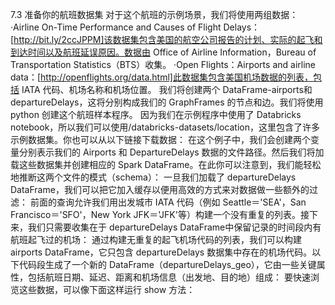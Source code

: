 
7.3 准备你的航班数据集
对于这个航班的示例场景，我们将使用两组数据：
·Airline On-Time Performance and Causes of Flight Delays：[http://bit.ly/2ccJPPM]该数据集包含美国的航空公司报告的计划、实际的起飞和到达时间以及航班延误原因。数据由 Office of Airline Information，Bureau of Transportation Statistics（BTS）收集。
·Open Flights：Airports and airline data：[http://openflights.org/data.html]此数据集包含美国机场数据的列表，包括 IATA 代码、机场名称和机场位置。
我们将创建两个 DataFrame-airports和 departureDelays，这将分别构成我们的 GraphFrames 的节点和边。我们将使用 python 创建这个航班样本程序。
因为我们在示例程序中使用了 Databricks notebook，所以我们可以使用/databricks-datasets/location，这里包含了许多示例数据集。你也可以从以下链接下载数据：
在这个例子中，我们会创建两个变量分别表示我们的 Airports 和 DepartureDelays 数据的文件路径。然后我们将加载这些数据集并创建相应的 Spark DataFrame。在此你可以注意到，我们能轻松地推断这两个文件的模式（schema）：
一旦我们加载了 departureDelays DataFrame，我们可以把它加入缓存以便用高效的方式来对数据做一些额外的过滤：
前面的查询允许我们用出发城市 IATA 代码（例如 Seattle＝'SEA'，San Francisco＝'SFO'，New York JFK＝'JFK'等）构建一个没有重复的列表。接下来，我们只需要收集在于 departureDelays DataFrame中保留记录的时间段内有航班起飞过的机场：
通过构建无重复的起飞机场代码的列表，我们可以构建 airports DataFrame，它只包含 departureDelays 数据集中存在的机场代码。以下代码段生成了一个新的 DataFrame（departureDelays_geo），它由一些关键属性，包括航班日期、延迟、距离和机场信息（出发地、目的地）组成：
要快速浏览这些数据，可以像下面这样运行 show 方法：
